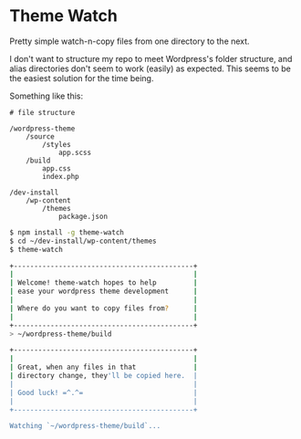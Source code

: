 # Theme Watch

Pretty simple watch-n-copy files from one directory to the next. 

I don't want to structure my repo to meet Wordpress's folder structure, and alias directories don't seem to work (easily) as expected. This seems to be the easiest solution for the time being.

Something like this:

```
# file structure

/wordpress-theme
	/source
		/styles
			app.scss
	/build
		app.css
		index.php

/dev-install
	/wp-content
		/themes
			package.json
```

```bash
$ npm install -g theme-watch
$ cd ~/dev-install/wp-content/themes
$ theme-watch

+--------------------------------------------+
|                                            |
| Welcome! theme-watch hopes to help         |
| ease your wordpress theme development      |
|                                            |
| Where do you want to copy files from?      |
|                                            |
+--------------------------------------------+
> ~/wordpress-theme/build

+--------------------------------------------+
|                                            |
| Great, when any files in that              |
| directory change, they'll be copied here.  |
|                                            |
| Good luck! =^.^=                           |
|                                            |
+--------------------------------------------+

Watching `~/wordpress-theme/build`...
```

